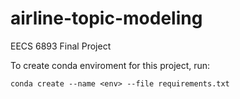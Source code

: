# airline-topic-modeling
EECS 6893 Final Project

To create conda enviroment for this project, run:

```
conda create --name <env> --file requirements.txt
```